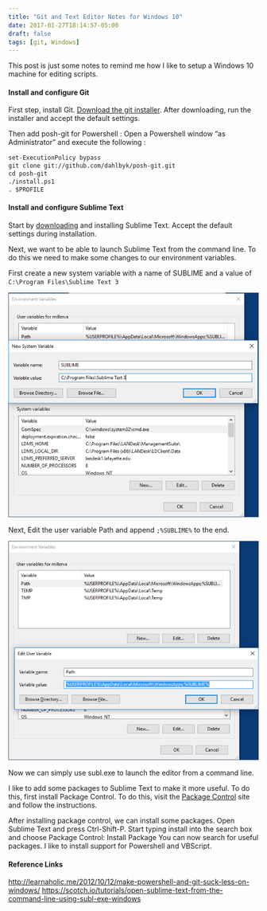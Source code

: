 ```yaml
---
title: "Git and Text Editor Notes for Windows 10"
date: 2017-01-27T18:14:57-05:00
draft: false
tags: [git, Windows]
---
```


This post is just some notes to remind me how I like to setup a Windows 10 machine for editing scripts.

#### Install and configure Git

First step, install Git. [Download the git installer](https://git-scm.com/download/win). After downloading, run the installer and accept the default settings.

Then add posh-git for Powershell :
Open a Powershell window “as Administrator” and execute the following :

```
set-ExecutionPolicy bypass
git clone git://github.com/dahlbyk/posh-git.git
cd posh-git
./install.ps1
. $PROFILE
```

#### Install and configure Sublime Text

Start by [downloading](https://www.sublimetext.com/3) and installing Sublime Text. Accept the default settings during installation.

Next, we want to be able to launch Sublime Text from the command line. To do this we need to make some changes to our environment variables.

First create a new system variable with a name of SUBLIME and a value of `C:\Program Files\Sublime Text 3`

![New System Variable Window](SUBLIME.png "Environment Variables")

Next, Edit the user variable Path and append `;%SUBLIME%` to the end.

![Edit User Variable Window](PATH.png "Environment Variables - Path")

Now we can simply use subl.exe to launch the editor from a command line.

I like to add some packages to Sublime Text to make it more useful. To do this, first install Package Control. To do this, visit the [Package Control](https://packagecontrol.io/installation#st3) site and follow the instructions.

After installing package control, we can install some packages. Open Sublime Text and press Ctrl-Shift-P. Start typing install into the search box and choose Package Control: Install Package You can now search for useful packages. I like to install support for Powershell and VBScript.

#### Reference Links
http://learnaholic.me/2012/10/12/make-powershell-and-git-suck-less-on-windows/
https://scotch.io/tutorials/open-sublime-text-from-the-command-line-using-subl-exe-windows
